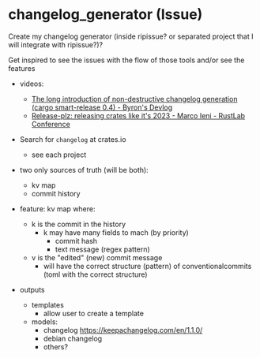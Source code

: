 # changelog_generator (Issue)

Create my changelog generator (inside ripissue? or separated project that I will integrate with ripissue?)?

Get inspired to see the issues with the flow of those tools and/or see the features

- videos:
  - [The long introduction of non-destructive changelog generation (cargo smart-release 0.4) - Byron's Devlog](https://www.youtube.com/watch?v=a4CzzxJ7ecE)
  - [Release-plz: releasing crates like it's 2023 - Marco Ieni - RustLab Conference](https://www.youtube.com/watch?v=kXPBVGDkQSs)
- Search for `changelog` at crates.io
  - see each project

- two only sources of truth (will be both):
  - kv map
  - commit history
- feature: kv map where:
  - k is the commit in the history
    - k may have many fields to mach (by priority)
      - commit hash
      - text message (regex pattern)
  - v is the "edited" (new) commit message
    - will have the correct structure (pattern) of conventionalcommits (toml with the correct structure)
- outputs
  - templates
    - allow user to create a template
  - models:
    - changelog https://keepachangelog.com/en/1.1.0/
    - debian changelog
    - others?
